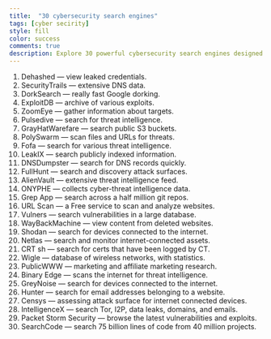 ```yaml
---
title:  "30 cybersecurity search engines"
tags: [cyber secirity]
style: fill
color: success
comments: true
description: Explore 30 powerful cybersecurity search engines designed for threat intelligence, vulnerability detection, and OSINT. Perfect for ethical hackers, researchers, and security professionals
---
```


1. Dehashed — view leaked credentials.
2. SecurityTrails — extensive DNS data.
3. DorkSearch — really fast Google dorking.
4. ExploitDB — archive of various exploits.
5. ZoomEye — gather information about targets.
6. Pulsedive — search for threat intelligence.
7. GrayHatWarefare — search public S3 buckets.
8. PolySwarm — scan files and URLs for threats.
9. Fofa — search for various threat intelligence.
10. LeakIX — search publicly indexed information.
11. DNSDumpster — search for DNS records quickly.
12. FullHunt — search and discovery attack surfaces.
13. AlienVault — extensive threat intelligence feed.
14. ONYPHE — collects cyber-threat intelligence data.
15. Grep App — search across a half million git repos.
16. URL Scan — a Free service to scan and analyze websites.
17. Vulners — search vulnerabilities in a large database.
18. WayBackMachine — view content from deleted websites.
19. Shodan — search for devices connected to the internet.
20. Netlas — search and monitor internet-connected assets.
21. CRT sh — search for certs that have been logged by CT.
22. Wigle — database of wireless networks, with statistics.
23. PublicWWW — marketing and affiliate marketing research.
24. Binary Edge — scans the internet for threat intelligence.
25. GreyNoise — search for devices connected to the internet.
26. Hunter — search for email addresses belonging to a website.
27. Censys — assessing attack surface for internet connected devices.
28. IntelligenceX — search Tor, I2P, data leaks, domains, and emails.
29. Packet Storm Security — browse the latest vulnerabilities and exploits.
30. SearchCode — search 75 billion lines of code from 40 million projects.
